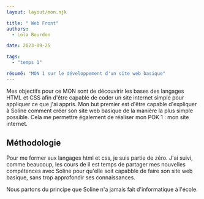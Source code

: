 ```yaml
---
layout: layout/mon.njk

title: " Web Front"
authors:
  - Lola Bourdon

date: 2023-09-25

tags: 
  - "temps 1"

résumé: "MON 1 sur le développement d'un site web basique"
---
```


Mes objectifs pour ce MON sont de découvirir les bases des langages HTML et CSS afin d'être capable de coder un site internet simple pour appliquer ce que j'ai appris. Mon but premier est d'être capable d'expliquer à Soline comment créer son site web basique de la manière la plus simple possible. Cela me permettre également de réaliser mon POK 1 : mon site internet. 

##  Méthodologie 

Pour me former aux langages html et css, je suis partie de zéro. J'ai suivi, comme beaucoup, les cours de 
il est temps de partager mes nouvelles compétences avec Soline pour qu'elle soit capabble de faire son site web basique, sans trop approfondir ses connaissances.

Nous partons du principe que Soline n'a jamais fait d'informatique à l'école.